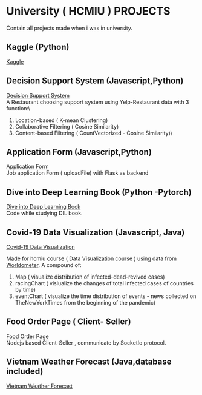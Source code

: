 # University ( HCMIU ) PROJECTS

Contain all projects made when i was in university.

## Kaggle (Python)

[Kaggle](https://github.com/trieulongben/Kaggle)


## Decision Support System (Javascript,Python)
[Decision Support System](https://github.com/trieulongben/dssProject)\
A Restaurant choosing support system using Yelp-Restaurant data with 3 function:\
1. Location-based ( K-mean Clustering)
2. Collaborative Filtering ( Cosine Similarity)
3. Content-based Filtering ( CountVectorized - Cosine Similarity)\

## Application Form (Javascript,Python)
[Application Form](https://github.com/trieulongben/applicationForm)\
Job application Form ( uploadFile) with Flask as backend


## Dive into Deep Learning Book (Python -Pytorch)

[Dive into Deep Learning Book](https://github.com/trieulongben/DIL)\
Code while studying DIL book.

## Covid-19 Data Visualization (Javascript, Java)
[Covid-19 Data Visualization ](https://github.com/trieulongben/dsdv-finalproject)

Made for hcmiu course ( Data Visualization course ) using data from [Worldometer](https://www.worldometers.info/coronavirus/). A compound of:
1. Map ( visualize distribution of infected-dead-revived cases)
2. racingChart ( vislualize the changes of total infected cases of countries by time) 
3. eventChart ( visualize the time distribution of events - news collected on TheNewYorkTimes from the beginning of the pandemic)

## Food Order Page ( Client- Seller)

[Food Order Page ](https://github.com/trieulongben/FoodOrderUsingSocketio)\
Nodejs based Client-Seller , communicate by SocketIo protocol.

## Vietnam Weather Forecast (Java,database included)
[Vietnam Weather Forecast ](https://github.com/trieulongben/forecastWeather)


